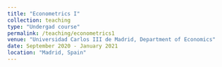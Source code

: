 ```yaml
---
title: "Econometrics I"
collection: teaching
type: "Undergad course"
permalink: /teaching/econometrics1
venue: "Universidad Carlos III de Madrid, Department of Economics"
date: September 2020 - January 2021 
location: "Madrid, Spain"
---
```


